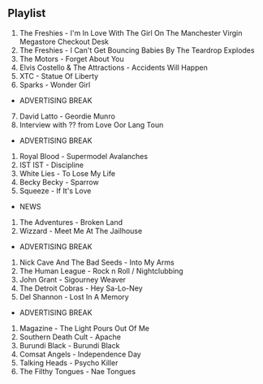 ## Playlist

1. The Freshies - I'm In Love With The Girl On The Manchester Virgin Megastore Checkout Desk
2. The Freshies - I Can't Get Bouncing Babies By The Teardrop Explodes
3. The Motors - Forget About You
4. Elvis Costello & The Attractions - Accidents Will Happen
5. XTC - Statue Of Liberty
6. Sparks - Wonder Girl

- ADVERTISING BREAK

7. David Latto - Geordie Munro
8. Interview with ?? from Love Oor Lang Toun

- ADVERTISING BREAK

1. Royal Blood - Supermodel Avalanches
2. IST IST - Discipline
3. White Lies - To Lose My Life
4. Becky Becky - Sparrow
5. Squeeze - If It's Love

- NEWS

1. The Adventures - Broken Land
2. Wizzard - Meet Me At The Jailhouse

- ADVERTISING BREAK

1. Nick Cave And The Bad Seeds - Into My Arms
2. The Human League - Rock n Roll / Nightclubbing
3. John Grant - Sigourney Weaver
4. The Detroit Cobras - Hey Sa-Lo-Ney
5. Del Shannon - Lost In A Memory

- ADVERTISING BREAK

1. Magazine - The Light Pours Out Of Me
2. Southern Death Cult - Apache
3. Burundi Black - Burundi Black
4. Comsat Angels - Independence Day
5. Talking Heads - Psycho Killer
6. The Filthy Tongues - Nae Tongues
